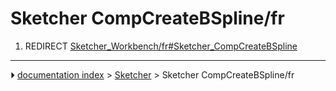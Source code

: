 # Sketcher CompCreateBSpline/fr
1.  REDIRECT [Sketcher_Workbench/fr#Sketcher_CompCreateBSpline](Sketcher_Workbench/fr#Sketcher_CompCreateBSpline.md)



---
⏵ [documentation index](../README.md) > [Sketcher](Sketcher_Workbench.md) > Sketcher CompCreateBSpline/fr
